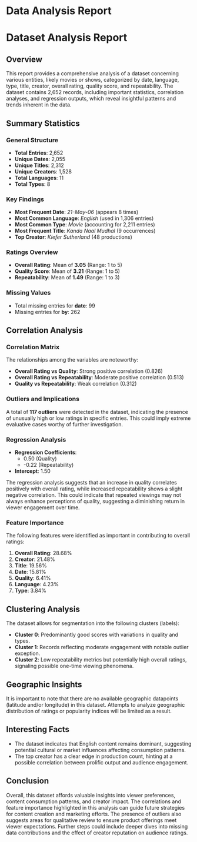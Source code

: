 # Data Analysis Report

# Dataset Analysis Report

## Overview

This report provides a comprehensive analysis of a dataset concerning various entities, likely movies or shows, categorized by date, language, type, title, creator, overall rating, quality score, and repeatability. The dataset contains 2,652 records, including important statistics, correlation analyses, and regression outputs, which reveal insightful patterns and trends inherent in the data.

## Summary Statistics

### General Structure

- **Total Entries**: 2,652
- **Unique Dates**: 2,055
- **Unique Titles**: 2,312
- **Unique Creators**: 1,528
- **Total Languages**: 11
- **Total Types**: 8

### Key Findings

- **Most Frequent Date**: *21-May-06* (appears 8 times)
- **Most Common Language**: *English* (used in 1,306 entries)
- **Most Common Type**: *Movie* (accounting for 2,211 entries)
- **Most Frequent Title**: *Kanda Naal Mudhal* (9 occurrences)
- **Top Creator**: *Kiefer Sutherland* (48 productions)

### Ratings Overview

- **Overall Rating**: Mean of **3.05** (Range: 1 to 5)
- **Quality Score**: Mean of **3.21** (Range: 1 to 5)
- **Repeatability**: Mean of **1.49** (Range: 1 to 3)

### Missing Values

- Total missing entries for **date**: 99
- Missing entries for **by**: 262

## Correlation Analysis

### Correlation Matrix

The relationships among the variables are noteworthy:

- **Overall Rating vs Quality**: Strong positive correlation (0.826)
- **Overall Rating vs Repeatability**: Moderate positive correlation (0.513)
- **Quality vs Repeatability**: Weak correlation (0.312)

### Outliers and Implications

A total of **117 outliers** were detected in the dataset, indicating the presence of unusually high or low ratings in specific entries. This could imply extreme evaluative cases worthy of further investigation.

### Regression Analysis

- **Regression Coefficients**: 
  - 0.50 (Quality)
  - -0.22 (Repeatability)
- **Intercept**: 1.50

The regression analysis suggests that an increase in quality correlates positively with overall rating, while increased repeatability shows a slight negative correlation. This could indicate that repeated viewings may not always enhance perceptions of quality, suggesting a diminishing return in viewer engagement over time.

### Feature Importance

The following features were identified as important in contributing to overall ratings:

1. **Overall Rating**: 28.68%
2. **Creator**: 21.48%
3. **Title**: 19.56%
4. **Date**: 15.81%
5. **Quality**: 6.41%
6. **Language**: 4.23%
7. **Type**: 3.84%

## Clustering Analysis

The dataset allows for segmentation into the following clusters (labels):

- **Cluster 0**: Predominantly good scores with variations in quality and types.
- **Cluster 1**: Records reflecting moderate engagement with notable outlier exception.
- **Cluster 2**: Low repeatability metrics but potentially high overall ratings, signaling possible one-time viewing phenomena.

## Geographic Insights

It is important to note that there are no available geographic datapoints (latitude and/or longitude) in this dataset. Attempts to analyze geographic distribution of ratings or popularity indices will be limited as a result.

## Interesting Facts

- The dataset indicates that English content remains dominant, suggesting potential cultural or market influences affecting consumption patterns.
- The top creator has a clear edge in production count, hinting at a possible correlation between prolific output and audience engagement.

## Conclusion

Overall, this dataset affords valuable insights into viewer preferences, content consumption patterns, and creator impact. The correlations and feature importance highlighted in this analysis can guide future strategies for content creation and marketing efforts. The presence of outliers also suggests areas for qualitative review to ensure product offerings meet viewer expectations. Further steps could include deeper dives into missing data contributions and the effect of creator reputation on audience ratings.
